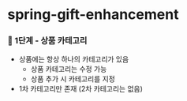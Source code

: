 # spring-gift-enhancement

### 🚀 1단계 - 상품 카테고리
- 상품에는 항상 하나의 카테고리가 있음
  - 상품 카테고리는 수정 가능
  - 상품 추가 시 카테고리를 지정
- 1차 카테고리만 존재 (2차 카테고리는 없음)
